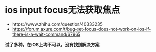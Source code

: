 # ios input focus无法获取焦点

* https://www.zhihu.com/question/40333235
* https://forum.axure.com/t/bug-set-focus-does-not-work-on-ios-if-there-is-a-wait-command/67965

**试了多种，在iOS上均不可以，没有找到解决方案**